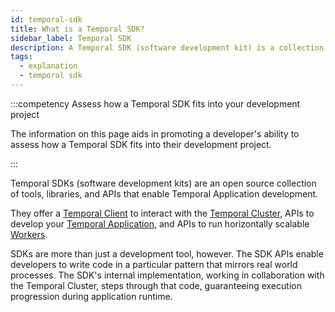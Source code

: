 ```yaml
---
id: temporal-sdk
title: What is a Temporal SDK?
sidebar_label: Temporal SDK
description: A Temporal SDK (software development kit) is a collection of tools, libraries, and APIs providing a framework for developing Temporal Applications.
tags:
  - explanation
  - temporal sdk
---
```


:::competency Assess how a Temporal SDK fits into your development project

The information on this page aids in promoting a developer's ability to assess how a Temporal SDK fits into their development project.

:::

Temporal SDKs (software development kits) are an open source collection of tools, libraries, and APIs that enable Temporal Application development.

They offer a [Temporal Client](/dev-guide/major-components#temporal-client) to interact with the [Temporal Cluster](/concepts/what-is-a-temporal-cluster), APIs to develop your [Temporal Application](/dev-guide/temporal-application), and APIs to run horizontally scalable [Workers](/concepts/what-is-a-worker).

SDKs are more than just a development tool, however.
The SDK APIs enable developers to write code in a particular pattern that mirrors real world processes.
The SDK's internal implementation, working in collaboration with the Temporal Cluster, steps through that code, guaranteeing execution progression during application runtime.
